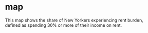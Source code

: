 # map

This map shows the share of New Yorkers experiencing rent burden, defined as spending 30% or more of their income on rent. 
